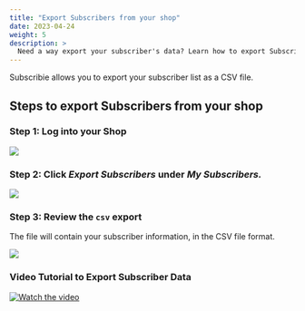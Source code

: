 ```yaml
---
title: "Export Subscribers from your shop"
date: 2023-04-24
weight: 5
description: >
  Need a way export your subscriber's data? Learn how to export Subscribers from your Shop as a CSV file.
---
```


Subscribie allows you to export your subscriber list as a CSV file.

## Steps to export Subscribers from your shop

### Step 1: Log into your Shop

![](https://subscribie.co.uk/blog/content/images/size/w1000/2023/04/image-26.png)

### Step 2: Click *Export Subscribers* under *My Subscribers.*

![](https://subscribie.co.uk/blog/content/images/size/w1000/2023/04/image-24.png)

### Step 3: Review the `csv` export

The file will contain your subscriber information, in the CSV file format.

![](https://subscribie.co.uk/blog/content/images/size/w1000/2023/04/image-25.png)

### Video Tutorial to Export Subscriber Data

[![Watch the video](https://i.ytimg.com/an_webp/6vSQcQ5nCDc/mqdefault_6s.webp?du=3000&sqp=CI2_haQG&rs=AOn4CLA7KAlC_HT66k4diBzTauy5S68uhQ)](https://youtu.be/6vSQcQ5nCDc)